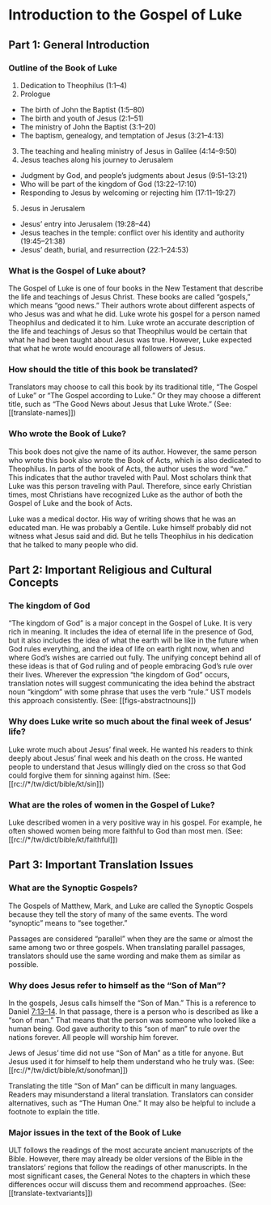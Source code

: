 # Introduction to the Gospel of Luke

## Part 1: General Introduction

### Outline of the Book of Luke

1. Dedication to Theophilus (1:1–4)
2. Prologue
  * The birth of John the Baptist (1:5–80)
  * The birth and youth of Jesus (2:1–51)
  * The ministry of John the Baptist (3:1–20)
  * The baptism, genealogy, and temptation of Jesus (3:21–4:13)
3. The teaching and healing ministry of Jesus in Galilee (4:14–9:50)
4. Jesus teaches along his journey to Jerusalem
  * Judgment by God, and people’s judgments about Jesus (9:51–13:21)
  * Who will be part of the kingdom of God (13:22–17:10)
  * Responding to Jesus by welcoming or rejecting him (17:11–19:27)
5. Jesus in Jerusalem
  * Jesus’ entry into Jerusalem (19:28–44)
  * Jesus teaches in the temple: conflict over his identity and authority (19:45–21:38)
  * Jesus’ death, burial, and resurrection (22:1–24:53)

### What is the Gospel of Luke about?

The Gospel of Luke is one of four books in the New Testament that describe the life and teachings of Jesus Christ. These books are called “gospels,” which means “good news.” Their authors wrote about different aspects of who Jesus was and what he did. Luke wrote his gospel for a person named Theophilus and dedicated it to him. Luke wrote an accurate description of the life and teachings of Jesus so that Theophilus would be certain that what he had been taught about Jesus was true. However, Luke expected that what he wrote would encourage all followers of Jesus.

### How should the title of this book be translated?

Translators may choose to call this book by its traditional title, “The Gospel of Luke” or “The Gospel according to Luke.” Or they may choose a different title, such as “The Good News about Jesus that Luke Wrote.” (See: [[translate-names]])

### Who wrote the Book of Luke?

This book does not give the name of its author. However, the same person who wrote this book also wrote the Book of Acts, which is also dedicated to Theophilus. In parts of the book of Acts, the author uses the word “we.” This indicates that the author traveled with Paul. Most scholars think that Luke was this person traveling with Paul. Therefore, since early Christian times, most Christians have recognized Luke as the author of both the Gospel of Luke and the book of Acts.

Luke was a medical doctor. His way of writing shows that he was an educated man. He was probably a Gentile. Luke himself probably did not witness what Jesus said and did. But he tells Theophilus in his dedication that he talked to many people who did.

## Part 2: Important Religious and Cultural Concepts

### The kingdom of God

“The kingdom of God” is a major concept in the Gospel of Luke. It is very rich in meaning. It includes the idea of eternal life in the presence of God, but it also includes the idea of what the earth will be like in the future when God rules everything, and the idea of life on earth right now, when and where God’s wishes are carried out fully. The unifying concept behind all of these ideas is that of God ruling and of people embracing God’s rule over their lives. Wherever the expression “the kingdom of God” occurs, translation notes will suggest communicating the idea behind the abstract noun “kingdom” with some phrase that uses the verb “rule.” UST models this approach consistently. (See: [[figs-abstractnouns]])

### Why does Luke write so much about the final week of Jesus’ life?

Luke wrote much about Jesus’ final week. He wanted his readers to think deeply about Jesus’ final week and his death on the cross. He wanted people to understand that Jesus willingly died on the cross so that God could forgive them for sinning against him. (See: [[rc://*/tw/dict/bible/kt/sin]])

### What are the roles of women in the Gospel of Luke?

Luke described women in a very positive way in his gospel. For example, he often showed women being more faithful to God than most men. (See: [[rc://*/tw/dict/bible/kt/faithful]])

## Part 3: Important Translation Issues

### What are the Synoptic Gospels?

The Gospels of Matthew, Mark, and Luke are called the Synoptic Gospels because they tell the story of many of the same events. The word “synoptic” means to “see together.”

Passages are considered “parallel” when they are the same or almost the same among two or three gospels. When translating parallel passages, translators should use the same wording and make them as similar as possible.

### Why does Jesus refer to himself as the “Son of Man”?

In the gospels, Jesus calls himself the “Son of Man.” This is a reference to Daniel [7:13–14](../dan/07/13.md). In that passage, there is a person who is described as like a “son of man.” That means that the person was someone who looked like a human being. God gave authority to this “son of man” to rule over the nations forever. All people will worship him forever.

Jews of Jesus’ time did not use “Son of Man” as a title for anyone. But Jesus used it for himself to help them understand who he truly was. (See: [[rc://*/tw/dict/bible/kt/sonofman]])

Translating the title “Son of Man” can be difficult in many languages. Readers may misunderstand a literal translation. Translators can consider alternatives, such as “The Human One.” It may also be helpful to include a footnote to explain the title.

### Major issues in the text of the Book of Luke

ULT follows the readings of the most accurate ancient manuscripts of the Bible. However, there may already be older versions of the Bible in the translators’ regions that follow the readings of other manuscripts. In the most significant cases, the General Notes to the chapters in which these differences occur will discuss them and recommend approaches. (See: [[translate-textvariants]])